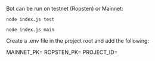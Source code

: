Bot can be run on testnet (Ropsten) or Mainnet:
```
node index.js test
```
```
node index.js main
```

Create a .env file in the project root and add the following:

MAINNET_PK=<YOUR MAINNET PRIVATE KEY>
ROPSTEN_PK=<YOUR TESTNET PRIVATE KEY>
PROJECT_ID=<YOUR INFURA PROJECT KEY>